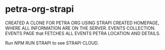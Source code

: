 # petra-org-strapi
CREATED A CLONE FOR PETRA ORG USING STRAPI
CREATED HOMEPAGE, WHERE ALL INFORMATION ARE ON THE SERVER.
EVENTS COLLECTION. 
EVENTS PAGE that FETCHES ALL EVENTS
PETRA LOCATION AND DETAILS. 

Run NPM RUN STRAPI to see STRAPI CLOUD. 
